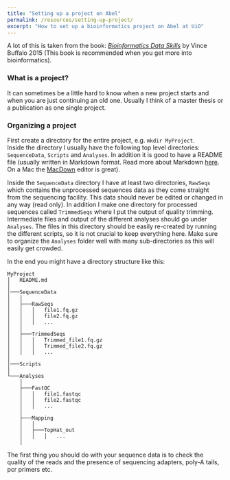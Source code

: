 ```yaml
---
title: "Setting up a project on Abel"
permalink: /resources/setting-up-project/
excerpt: "How to set up a bioinformatics project on Abel at UiO"
---
```


A lot of this is taken from the book: [_Bioinformatics Data Skills_](http://shop.oreilly.com/product/0636920030157.do) by Vince Buffalo 2015 (This book is recommended when you get more into bioinformatics).

### What is a project?
It can sometimes be a little hard to know when a new project starts and when you are just continuing an old one. Usually I think of a master thesis or a publication as one single project.

### Organizing a project
First create a directory for the entire project, e.g. `mkdir MyProject`.  
Inside the directory I usually have the following top level directories: `SequenceData`, `Scripts` and `Analyses`. In addition it is good to have a README file (usually written in Markdown format. Read more about Markdown [here](https://github.com/adam-p/markdown-here/wiki/Markdown-Cheatsheet). On a Mac the [MacDown](http://macdown.uranusjr.com/) editor is great).  

Inside the `SequenceData` directory I have at least two directories, `RawSeqs` which contains the unprocessed sequences data as they come straight from the sequencing facility. This data should never be edited or changed in any way (read only). In addition I make one directory for processed sequences called `TrimmedSeqs` where I put the output of quality trimming. Intermediate files and output of the different analyses should go under `Analyses`. The files in this directory should be easily re-created by running the different scripts, so it is not crucial to keep everything here. Make sure to organize the `Analyses` folder well with many sub-directories as this will easily get crowded. 

In the end you might have a directory structure like this:

```
MyProject
│   README.md  
│
│───SequenceData
│   │
│   ├───RawSeqs
│   │   │   file1.fq.gz
│   │   │   file2.fq.gz
│   │   │   ...
│   │
│   ├───TrimmedSeqs
│   │   │   Trimmed_file1.fq.gz
│   │   │   Trimmed_file2.fq.gz
│   │   │   ...
│
│───Scripts
│
└───Analyses
    │
    ├───FastQC
    │   │   file1.fastqc
    │   │   file2.fastqc
    │   │   ...
    │
    ├───Mapping
    │   │
    │   ├───TopHat_out
    │   │   │   ...
    │
```

The first thing you should do with your sequence data is to check the quality of the reads and the presence of sequencing adapters, poly-A tails, pcr primers etc. 
